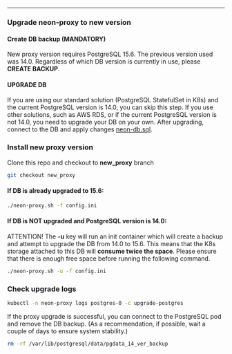 ---
### Upgrade neon-proxy to new version

#### Create DB backup (MANDATORY)

New proxy version requires PostgreSQL 15.6. The previous version used was 14.0. Regardless of which DB version is currently in use, please **CREATE BACKUP**.

#### UPGRADE DB

If you are using our standard solution (PostgreSQL StatefulSet in K8s) and the current PostgreSQL version is 14.0, you can skip this step. 
If you use other solutions, such as AWS RDS, or if the current PostgreSQL version is not 14.0, you need to upgrade your DB on your own. After upgrading, connect to the DB and apply changes [neon-db.sql](https://github.com/neonlabsorg/infrastructure-kubernetes/blob/new_proxy/postgres/files/neon-db.sql).

### Install new proxy version
Clone this repo and checkout to **new_proxy** branch
```bash
git checkout new_proxy
```
#### If DB is already upgraded to 15.6:
```bash
./neon-proxy.sh -f config.ini
```

#### If DB is NOT upgraded and PostgreSQL version is 14.0:

ATTENTION! The **-u** key will run an init container which will create a backup and attempt to upgrade the DB from 14.0 to 15.6. This means that the K8s storage attached to this DB will **consume twice the space**. Please ensure that there is enough free space before running the following command.
```bash
./neon-proxy.sh -u -f config.ini
```
### Check upgrade logs
```bash
kubectl -n neon-proxy logs postgres-0 -c upgrade-postgres
```
If the proxy upgrade is successful, you can connect to the PostgreSQL pod and remove the DB backup. (As a recommendation, if possible, wait a couple of days to ensure system stability.)
```bash
rm -rf /var/lib/postgresql/data/pgdata_14_ver_backup
```